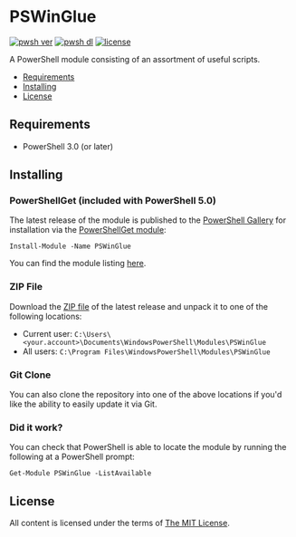 PSWinGlue
=========

[![pwsh ver](https://img.shields.io/powershellgallery/v/PSWinGlue)](https://www.powershellgallery.com/packages/PSWinGlue)
[![pwsh dl](https://img.shields.io/powershellgallery/dt/PSWinGlue)](https://www.powershellgallery.com/packages/PSWinGlue)
[![license](https://img.shields.io/github/license/ralish/PSWinGlue)](https://choosealicense.com/licenses/mit/)

A PowerShell module consisting of an assortment of useful scripts.

- [Requirements](#requirements)
- [Installing](#installing)
- [License](#license)

Requirements
------------

- PowerShell 3.0 (or later)

Installing
----------

### PowerShellGet (included with PowerShell 5.0)

The latest release of the module is published to the [PowerShell Gallery](https://www.powershellgallery.com/) for installation via the [PowerShellGet module](https://www.powershellgallery.com/GettingStarted):

```posh
Install-Module -Name PSWinGlue
```

You can find the module listing [here](https://www.powershellgallery.com/packages/PSWinGlue).

### ZIP File

Download the [ZIP file](https://github.com/ralish/PSWinGlue/archive/stable.zip) of the latest release and unpack it to one of the following locations:

- Current user: `C:\Users\<your.account>\Documents\WindowsPowerShell\Modules\PSWinGlue`
- All users: `C:\Program Files\WindowsPowerShell\Modules\PSWinGlue`

### Git Clone

You can also clone the repository into one of the above locations if you'd like the ability to easily update it via Git.

### Did it work?

You can check that PowerShell is able to locate the module by running the following at a PowerShell prompt:

```posh
Get-Module PSWinGlue -ListAvailable
```

License
-------

All content is licensed under the terms of [The MIT License](LICENSE).
